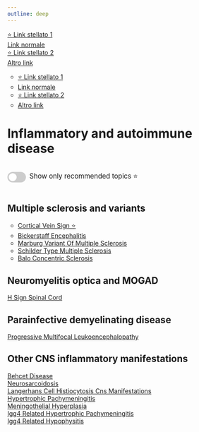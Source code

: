 ```yaml
---
outline: deep
---
```


<style>

.star-link-list {
  list-style-type: none !important;
  padding-left: 0 !important;
  margin-left: 0 !important;
}

.switch-container {
  display: flex;
  align-items: center;
  gap: 0.5rem;
  padding: 1rem 0;
  font-size: 0.95rem;
}

.switch {
  position: relative;
  display: inline-block;
  width: 42px;
  height: 24px;
}

.switch input {
  opacity: 0;
  width: 0;
  height: 0;
}

.slider {
  position: absolute;
  cursor: pointer;
  top: 0; left: 0; right: 0; bottom: 0;
  background-color: #ccc;
  border-radius: 24px;
  transition: 0.4s;
}

.slider:before {
  content: "";
  position: absolute;
  height: 18px;
  width: 18px;
  left: 3px;
  bottom: 3px;
  background-color: white;
  border-radius: 50%;
  transition: 0.4s;
}

input:checked + .slider {
  background-color: #42b983;
}

input:checked + .slider:before {
  transform: translateX(18px);
}

</style>


<ul class="star-link-list">
  <li><a href="#">⭐ Link stellato 1</a></li>
  <li><a href="#">Link normale</a></li>
  <li><a href="#">⭐ Link stellato 2</a></li>
  <li><a href="#">Altro link</a></li>
</ul>

<ul class="star-link-list">

- [⭐ Link stellato 1](https://example.com/1)
- [Link normale](https://example.com/2)
- [⭐ Link stellato 2](https://example.com/3)
- [Altro link](https://example.com/4)

</ul>

# Inflammatory and autoimmune disease

<div class="switch-container">
  <label class="switch">
    <input type="checkbox" id="toggle-stars">
    <span class="slider"></span>
  </label>
  <span>Show only recommended topics ⭐</span>
</div>

## Multiple sclerosis and variants

<ul class="star-link-list">

- [Cortical Vein Sign ⭐](https://radiopaedia.org/articles/cortical-vein-sign)  
- [Bickerstaff Encephalitis](https://radiopaedia.org/articles/bickerstaff-encephalitis)  
- [Marburg Variant Of Multiple Sclerosis](https://radiopaedia.org/articles/marburg-variant-of-multiple-sclerosis)  
- [Schilder Type Multiple Sclerosis](https://radiopaedia.org/articles/schilder-type-multiple-sclerosis)  
- [Balo Concentric Sclerosis](https://radiopaedia.org/articles/balo-concentric-sclerosis-3)  

</ul>

## Neuromyelitis optica and MOGAD

[H Sign Spinal Cord](https://radiopaedia.org/articles/h-sign-spinal-cord-1)  

## Parainfective demyelinating disease

[Progressive Multifocal Leukoencephalopathy](https://radiopaedia.org/articles/progressive-multifocal-leukoencephalopathy)  

## Other CNS inflammatory manifestations

[Behcet Disease](https://radiopaedia.org/articles/behcet-disease-2)  
[Neurosarcoidosis](https://radiopaedia.org/articles/neurosarcoidosis)  
[Langerhans Cell Histiocytosis Cns Manifestations](https://radiopaedia.org/articles/langerhans-cell-histiocytosis-cns-manifestations)  
[Hypertrophic Pachymeningitis](https://radiopaedia.org/articles/hypertrophic-pachymeningitis)  
[Meningothelial Hyperplasia](https://radiopaedia.org/articles/meningothelial-hyperplasia)  
[Igg4 Related Hypertrophic Pachymeningitis](https://radiopaedia.org/articles/igg4-related-hypertrophic-pachymeningitis-1)  
[Igg4 Related Hypophysitis](https://radiopaedia.org/articles/igg4-related-hypophysitis)  